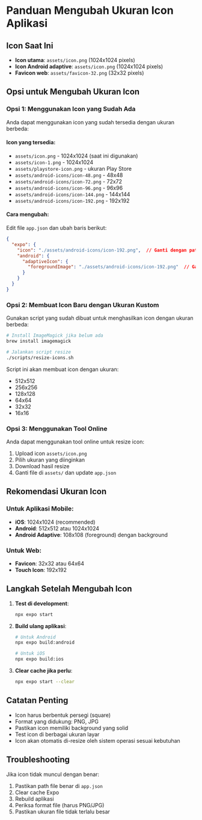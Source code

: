 # Panduan Mengubah Ukuran Icon Aplikasi

## Icon Saat Ini
- **Icon utama**: `assets/icon.png` (1024x1024 pixels)
- **Icon Android adaptive**: `assets/icon.png` (1024x1024 pixels)
- **Favicon web**: `assets/favicon-32.png` (32x32 pixels)

## Opsi untuk Mengubah Ukuran Icon

### Opsi 1: Menggunakan Icon yang Sudah Ada
Anda dapat menggunakan icon yang sudah tersedia dengan ukuran berbeda:

#### Icon yang tersedia:
- `assets/icon.png` - 1024x1024 (saat ini digunakan)
- `assets/icon-1.png` - 1024x1024
- `assets/playstore-icon.png` - ukuran Play Store
- `assets/android-icons/icon-48.png` - 48x48
- `assets/android-icons/icon-72.png` - 72x72
- `assets/android-icons/icon-96.png` - 96x96
- `assets/android-icons/icon-144.png` - 144x144
- `assets/android-icons/icon-192.png` - 192x192

#### Cara mengubah:
Edit file `app.json` dan ubah baris berikut:

```json
{
  "expo": {
    "icon": "./assets/android-icons/icon-192.png",  // Ganti dengan path icon yang diinginkan
    "android": {
      "adaptiveIcon": {
        "foregroundImage": "./assets/android-icons/icon-192.png"  // Ganti dengan path icon yang diinginkan
      }
    }
  }
}
```

### Opsi 2: Membuat Icon Baru dengan Ukuran Kustom
Gunakan script yang sudah dibuat untuk menghasilkan icon dengan ukuran berbeda:

```bash
# Install ImageMagick jika belum ada
brew install imagemagick

# Jalankan script resize
./scripts/resize-icons.sh
```

Script ini akan membuat icon dengan ukuran:
- 512x512
- 256x256
- 128x128
- 64x64
- 32x32
- 16x16

### Opsi 3: Menggunakan Tool Online
Anda dapat menggunakan tool online untuk resize icon:
1. Upload icon `assets/icon.png`
2. Pilih ukuran yang diinginkan
3. Download hasil resize
4. Ganti file di `assets/` dan update `app.json`

## Rekomendasi Ukuran Icon

### Untuk Aplikasi Mobile:
- **iOS**: 1024x1024 (recommended)
- **Android**: 512x512 atau 1024x1024
- **Android Adaptive**: 108x108 (foreground) dengan background

### Untuk Web:
- **Favicon**: 32x32 atau 64x64
- **Touch Icon**: 192x192

## Langkah Setelah Mengubah Icon

1. **Test di development**:
   ```bash
   npx expo start
   ```

2. **Build ulang aplikasi**:
   ```bash
   # Untuk Android
   npx expo build:android
   
   # Untuk iOS
   npx expo build:ios
   ```

3. **Clear cache jika perlu**:
   ```bash
   npx expo start --clear
   ```

## Catatan Penting

- Icon harus berbentuk persegi (square)
- Format yang didukung: PNG, JPG
- Pastikan icon memiliki background yang solid
- Test icon di berbagai ukuran layar
- Icon akan otomatis di-resize oleh sistem operasi sesuai kebutuhan

## Troubleshooting

Jika icon tidak muncul dengan benar:
1. Pastikan path file benar di `app.json`
2. Clear cache Expo
3. Rebuild aplikasi
4. Periksa format file (harus PNG/JPG)
5. Pastikan ukuran file tidak terlalu besar
